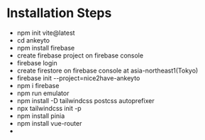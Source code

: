 # Installation Steps

-   npm init vite@latest
-   cd ankeyto
-   npm install firebase
-   create firebase project on firebase console
-   firebase login
-   create firestore on firebase console at asia-northeast1(Tokyo)
-   firebase init --project=nice2have-ankeyto
-   npm i firebase
-   npm run emulator
-   npm install -D tailwindcss postcss autoprefixer
-   npx tailwindcss init -p
-   npm install pinia
-   npm install vue-router
-
